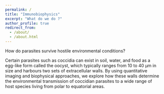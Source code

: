 ```yaml
---
permalink: /
title: "Immunobiophysics"
excerpt: "What do we do ?"
author_profile: true
redirect_from: 
  - /about/
  - /about.html
---
```



How do parasites survive hostile environmental conditions? 

Certain parasites such as coccidia can exist in soil, water, and food as a egg-like form called the oocyst, which typically ranges from 10 to 40 µm in size and harbours two sets of extracellular walls. By using quantitative imaging and biophysical approaches, we explore how these walls determine the environmental transmission of coccidian parasites to a wide range of host species living from polar to equatorial areas.


